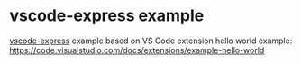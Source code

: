 # vscode-express example

[vscode-express](https://www.npmjs.com/package/vscode-express) example based on VS Code extension hello world example: https://code.visualstudio.com/docs/extensions/example-hello-world